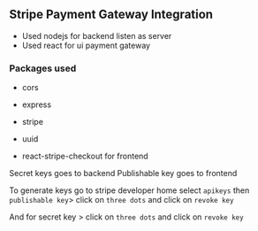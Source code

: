 ## Stripe Payment Gateway Integration
- Used nodejs for backend listen as server
- Used react for ui payment gateway

### Packages used

- cors
- express
- stripe
- uuid

- react-stripe-checkout for frontend

Secret keys goes to backend
Publishable key goes to frontend

To generate keys go to stripe developer home select `apikeys` then `publishable key`> click on `three dots` and click on `revoke key`

And for secret key > click on `three dots` and click on `revoke key`
